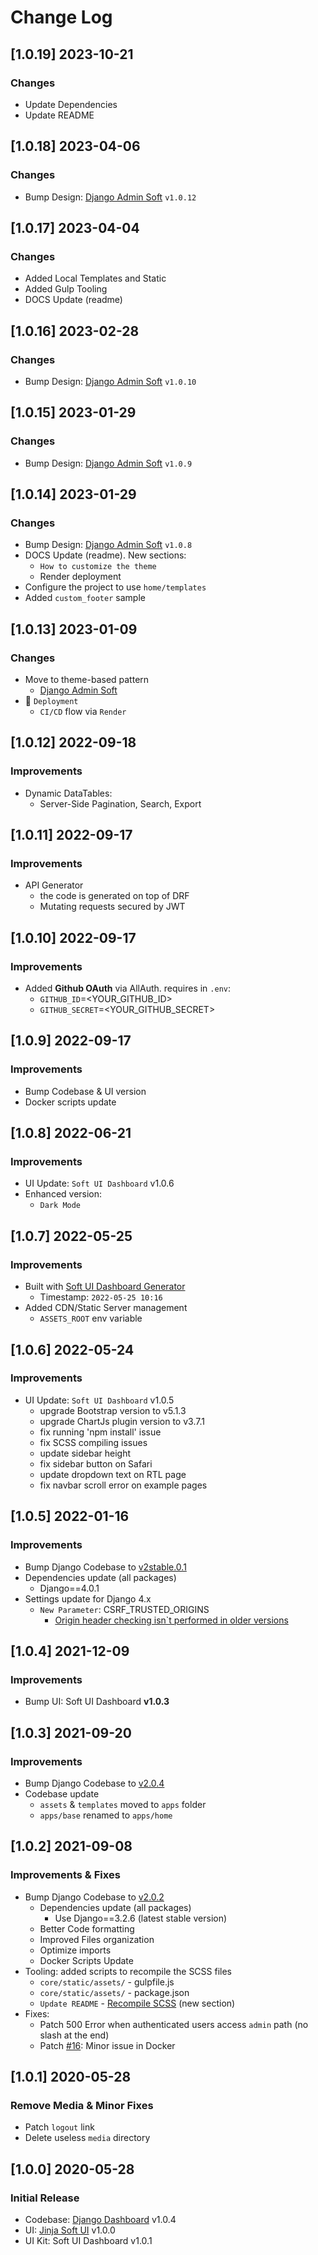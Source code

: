 # Change Log

## [1.0.19] 2023-10-21
### Changes

- Update Dependencies 
- Update README 

## [1.0.18] 2023-04-06
### Changes

- Bump Design: [Django Admin Soft](https://github.com/app-generator/django-admin-soft-dashboard) `v1.0.12`

## [1.0.17] 2023-04-04
### Changes

- Added Local Templates and Static
- Added Gulp Tooling
- DOCS Update (readme)

## [1.0.16] 2023-02-28
### Changes

- Bump Design: [Django Admin Soft](https://github.com/app-generator/django-admin-soft-dashboard) `v1.0.10`

## [1.0.15] 2023-01-29
### Changes

- Bump Design: [Django Admin Soft](https://github.com/app-generator/django-admin-soft-dashboard) `v1.0.9`

## [1.0.14] 2023-01-29
### Changes

- Bump Design: [Django Admin Soft](https://github.com/app-generator/django-admin-soft-dashboard) `v1.0.8`
- DOCS Update (readme). New sections:
  - `How to customize the theme`
  - Render deployment
- Configure the project to use `home/templates`
- Added `custom_footer` sample

## [1.0.13] 2023-01-09
### Changes

- Move to theme-based pattern
  - [Django Admin Soft](https://github.com/app-generator/django-admin-soft-dashboard)
- 🚀 `Deployment` 
  - `CI/CD` flow via `Render`

## [1.0.12] 2022-09-18
### Improvements

- Dynamic DataTables:
  - Server-Side Pagination, Search, Export 

## [1.0.11] 2022-09-17
### Improvements

- API Generator 
  - the code is generated on top of DRF
  - Mutating requests secured by JWT

## [1.0.10] 2022-09-17
### Improvements

- Added **Github OAuth** via AllAuth. requires in `.env`:
  - `GITHUB_ID`=<YOUR_GITHUB_ID>
  - `GITHUB_SECRET`=<YOUR_GITHUB_SECRET>

## [1.0.9] 2022-09-17
### Improvements

- Bump Codebase & UI version
- Docker scripts update

## [1.0.8] 2022-06-21
### Improvements

- UI Update: `Soft UI Dashboard` v1.0.6
- Enhanced version:
  - `Dark Mode`

## [1.0.7] 2022-05-25
### Improvements

- Built with [Soft UI Dashboard Generator](https://appseed.us/generator/soft-ui-dashboard/)
  - Timestamp: `2022-05-25 10:16`
- Added CDN/Static Server management
  - `ASSETS_ROOT` env variable

## [1.0.6] 2022-05-24
### Improvements 

- UI Update: `Soft UI Dashboard` v1.0.5
  - upgrade Bootstrap version to v5.1.3
  - upgrade ChartJs plugin version to v3.7.1
  - fix running 'npm install' issue
  - fix SCSS compiling issues
  - update sidebar height
  - fix sidebar button on Safari
  - update dropdown text on RTL page
  - fix navbar scroll error on example pages

## [1.0.5] 2022-01-16
### Improvements

- Bump Django Codebase to [v2stable.0.1](https://github.com/app-generator/boilerplate-code-django-dashboard/releases)
- Dependencies update (all packages) 
  - Django==4.0.1
- Settings update for Django 4.x
  - `New Parameter`: CSRF_TRUSTED_ORIGINS
    - [Origin header checking isn`t performed in older versions](https://docs.djangoproject.com/en/4.0/ref/settings/#csrf-trusted-origins)  

## [1.0.4] 2021-12-09
### Improvements

- Bump UI: Soft UI Dashboard **v1.0.3**

## [1.0.3] 2021-09-20
### Improvements 

- Bump Django Codebase to [v2.0.4](https://github.com/app-generator/boilerplate-code-django-dashboard/releases)
- Codebase update
  - `assets` & `templates` moved to `apps` folder
  - `apps/base` renamed to `apps/home`
  
## [1.0.2] 2021-09-08
### Improvements & Fixes

- Bump Django Codebase to [v2.0.2](https://github.com/app-generator/boilerplate-code-django-dashboard/releases)
  - Dependencies update (all packages)
    - Use Django==3.2.6 (latest stable version)
  - Better Code formatting
  - Improved Files organization
  - Optimize imports
  - Docker Scripts Update
- Tooling: added scripts to recompile the SCSS files
  - `core/static/assets/` - gulpfile.js
  - `core/static/assets/` - package.json
  - `Update README` - [Recompile SCSS](https://github.com/app-generator/django-soft-ui-dashboard#recompile-css) (new section)
- Fixes: 
  - Patch 500 Error when authenticated users access `admin` path (no slash at the end)
  - Patch [#16](https://github.com/app-generator/boilerplate-code-django-dashboard/issues/16): Minor issue in Docker 

## [1.0.1] 2020-05-28
### Remove Media & Minor Fixes

- Patch `logout` link 
- Delete useless `media` directory

## [1.0.0] 2020-05-28
### Initial Release

- Codebase: [Django Dashboard](https://github.com/app-generator/boilerplate-code-django-dashboard) v1.0.4
- UI: [Jinja Soft UI](https://github.com/app-generator/jinja-soft-ui-dashboard) v1.0.0
- UI Kit: Soft UI Dashboard v1.0.1
